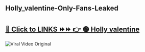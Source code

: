 
 ## Holly_valentine-Only-Fans-Leaked

# <h2><a href="https://clipsfans.com/Holly_valentine&ref=git">🔗 Click to LINKS ⏩⏩ 👉 🟢 Holly valentine </a></h2>

<a href="https://clipsfans.com/Holly_valentine&ref=git" rel="nofollow" data-target="animated-image.originalLink"><img src="https://i.ibb.co.com/xMMVF88/686577567.gif" alt="Viral Video Original" style="max-width: 100%; display: inline-block;" data-target="animated-image.originalImage"></a>
